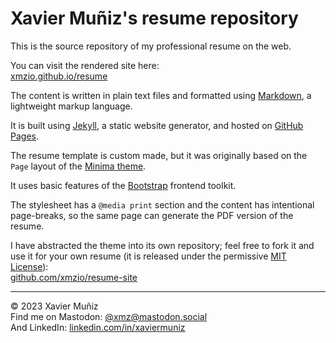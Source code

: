 # Xavier Muñiz's resume repository

This is the source repository of my professional resume on the web.

You can visit the rendered site here:  
[xmzio.github.io/resume](https://xmzio.github.io/resume)

The content is written in plain text files and formatted using [Markdown](https://daringfireball.net/projects/markdown/), a lightweight markup language.

It is built using [Jekyll](https://jekyllrb.com), a static website generator, and hosted on [GitHub Pages](https://pages.github.com).

The resume template is custom made, but it was originally based on the `Page` layout of the [Minima theme](https://jekyll-themes.com/jekyll/minima).

It uses basic features of the [Bootstrap](https://getbootstrap.com) frontend toolkit.

The stylesheet has a `@media print` section and the content has intentional page-breaks, so the same page can generate the PDF version of the resume.

I have abstracted the theme into its own repository; feel free to fork it and use it for your own resume (it is released under the permissive [MIT License](LICENSE)):  
[github.com/xmzio/resume-site](https://github.com/xmzio/resume-site)


---
&#169; 2023 Xavier Muñiz  
Find me on Mastodon: [@xmz@mastodon.social](https://mastodon.social/@xmz)  
And LinkedIn: [linkedin.com/in/xaviermuniz](https://www.linkedin.com/in/xaviermuniz/)  
